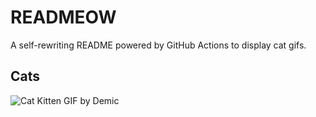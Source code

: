# READMEOW

A self-rewriting README powered by GitHub Actions to display cat gifs.

## Cats

![Cat Kitten GIF by Demic](https://media3.giphy.com/media/v1.Y2lkPTlhY2QwMmRhdWw3dXo4NXoxcGpicXF0Z2liMGo0OGNtbnBsNHc4MG90MHAwcXpqaCZlcD12MV9naWZzX3NlYXJjaCZjdD1n/3oriO0OEd9QIDdllqo/200.gif)
